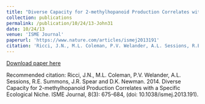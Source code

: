 ```yaml
---
title: "Diverse Capacity for 2-methylhopanoid Production Correlates with a Specific Ecological Niche"
collection: publications
permalink: /publication/10/24/13-John31
date: 10/24/13
venue: 'ISME Journal'
paperurl: 'https://www.nature.com/articles/ismej2013191'
citation: 'Ricci, J.N., M.L. Coleman, P.V. Welander, A.L. Sessions, R.E. Summons, J.R. Spear and D.K. Newman.  2014.  Diverse Capacity for 2-methylhopanoid Production Correlates with a Specific Ecological Niche.  ISME Journal, 8(3): 675-684, (doi: 10.1038/ismej.2013.191).'
---
```


<a href='https://www.nature.com/articles/ismej2013191'>Download paper here</a>

Recommended citation: Ricci, J.N., M.L. Coleman, P.V. Welander, A.L. Sessions, R.E. Summons, J.R. Spear and D.K. Newman.  2014.  Diverse Capacity for 2-methylhopanoid Production Correlates with a Specific Ecological Niche.  ISME Journal, 8(3): 675-684, (doi: 10.1038/ismej.2013.191).